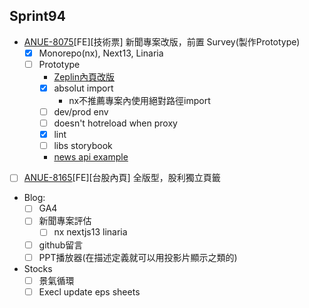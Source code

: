 ## Sprint94

* [ANUE-8075](https://cnyesrd.atlassian.net/browse/ANUE-8075)[FE][技術票] 新聞專案改版，前置 Survey(製作Prototype)
	* [x] Monorepo(nx),  Next13, Linaria
	* [ ] Prototype
		* [Zeplin內頁改版](https://app.zeplin.io/project/576287bda89e8aa7045cfba5/screen/6451d7ffb5da8d26449e90da)
		* [x] absolut import
			* nx不推薦專案內使用絕對路徑import
		* [ ] dev/prod env
		* [ ] doesn't hotreload when proxy
		* [x] lint
		* [ ] libs storybook
		* [news api example](https://api.cnyes.com/media/api/v1/news/5166245?status=no_token)
* [ ] [ANUE-8165](https://cnyesrd.atlassian.net/browse/ANUE-8165)[FE][台股內頁] 全版型，股利獨立頁籤
* Blog: 
	* [ ] GA4
	* [ ] 新聞專案評估
		* [ ] nx nextjs13 linaria
	* [ ] github留言
	* [ ] PPT播放器(在描述定義就可以用投影片顯示之類的)
*  Stocks
	* [ ] 景氣循環
	* [ ] Execl update eps sheets